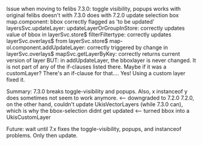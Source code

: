 Issue when moving to felibs 7.3.0:
    toggle visibility, popups
        works with original felibs
        doesn't with 7.3.0
        does with 7.2.0
    update selection box
        map.component: bbox correctly flagged as 'to be updated'
            layersSvc.updateLayer: 
                updateLayerOrGroupInStore: correctly updates value of bbox in layerSvc.store$
                filterFiltertype: correctly updates layerSvc.overlays$ from layerSvc.store$
                    map-ol.component.addUpdateLayer: correctly triggered by change in layerSvc.overlays$
                        mapSvc.getLayerByKey: correctly returns current version of layer
                        BUT: in addUpdateLayer, the bboxlayer is never changed. It is not part of any of the if-clauses listed there.
                            Maybe if it was a customLayer? There's an if-clause for that....
                                Yes! Using a custom layer fixed it.


Summary:
    7.3.0 breaks toggle-visibility and popups. Also, x instanceof y does sometimes not seem to work anymore. <-- downgraded to 7.2.0
    7.2.0, on the other hand, couldn't update UkisVectorLayers (while 7.3.0 can), which is why the bbox-selection didnt get updated <-- turned bbox into a UkisCustomLayer

Future:
    wait until 7.x fixes the toggle-visibility, popups, and instanceof problems. Only then update.